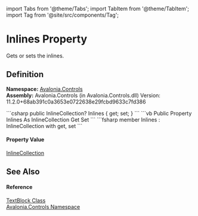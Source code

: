 import Tabs from '@theme/Tabs'; 
import TabItem from '@theme/TabItem'; 
import Tag from '@site/src/components/Tag'; 

# Inlines Property


Gets or sets the inlines.



## Definition
**Namespace:** <a href="N_Avalonia_Controls">Avalonia.Controls</a>  
**Assembly:** Avalonia.Controls (in Avalonia.Controls.dll) Version: 11.2.0+68ab391c0a3653e0722638e29fcbd9633c7fd386

<Tabs groupId="api-code-preview">
<TabItem value="csharp" label="C#">
```csharp
public InlineCollection? Inlines { get; set; }
```
</TabItem>
<TabItem value="vb" label="VB">
```vb
Public Property Inlines As InlineCollection
	Get
	Set
```
</TabItem>
<TabItem value="fsharp" label="F#">
```fsharp
member Inlines : InlineCollection with get, set
```
</TabItem>
</Tabs>



#### Property Value
<a href="T_Avalonia_Controls_Documents_InlineCollection">InlineCollection</a>

## See Also


#### Reference
<a href="T_Avalonia_Controls_TextBlock">TextBlock Class</a>  
<a href="N_Avalonia_Controls">Avalonia.Controls Namespace</a>  
